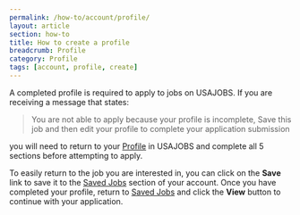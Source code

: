 ```yaml
---
permalink: /how-to/account/profile/
layout: article
section: how-to
title: How to create a profile
breadcrumb: Profile
category: Profile
tags: [account, profile, create]
---
```


A completed profile is required to apply to jobs on USAJOBS. If you are receiving a message that states:

> You are not able to apply because your profile is incomplete, Save this job and then edit your profile to complete your application submission

you will need to return to your [Profile](https://www.usajobs.gov/Applicant/Profile/PersonalInformation/) in USAJOBS and complete all 5 sections before attempting to apply.

To easily return to the job you are interested in, you can click on the **Save** link to save it to the [Saved Jobs](https://www.usajobs.gov/Applicant/SavedJobs/ListSavedJobs/) section of your account. Once you have completed your profile, return to [Saved Jobs](https://www.usajobs.gov/Applicant/SavedJobs/ListSavedJobs/) and click the **View** button to continue with your application.